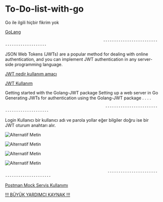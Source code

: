 # To-Do-list-with-go


Go ile ilgili hiçbir fikrim yok

[GoLang  ](https://medium.com/i%CC%87yi-programlama/go-programala-dili-temel-bilgiler-6f7b0b8597)


                                                 --------------------------------------------
JSON Web Tokens (JWTs) are a popular method for dealing with online authentication, and you can implement JWT authentication in any server-side programming language.

[JWT nedir kullanım amacı  ](https://tugrulbayrak.medium.com/jwt-json-web-tokens-nedir-nasil-calisir-5ca6ebc1584a)

[JWT Kullanım ]( https://blog.logrocket.com/jwt-authentication-go/)

Getting started with the Golang-JWT package
Setting up a web server in Go
Generating JWTs for authentication using the Golang-JWT package
.
.
.
.






 
                                                  --------------------------------------------


Login
Kullanıcı bir kullanıcı adı ve parola yollar eğer bilgiler doğru ise bir JWT oturum anahtarı alır.


![Alternatif Metin](https://github.com/bariss30/To-Do-list-with-go/blob/main/sehsarha.png)


![Alternatif Metin](https://github.com/bariss30/To-Do-list-with-go/blob/main/erhaerh.png)


![Alternatif Metin](https://github.com/bariss30/To-Do-list-with-go/blob/main/seharsh.png)


![Alternatif Metin](https://github.com/bariss30/To-Do-list-with-go/blob/main/sehsarha.png)




                                                   --------------------------------------------

[Postman Mock Servis Kullanımı ](https://hakankaplan.medium.com/postman-ile-mock-servis-bfdbcad89284#:~:text=Bu%20yaz%C4%B1mda%20mock%20servisin%20ne%20oldu%C4%9Funu%2C%20neden%20ihtiya%C3%A7,taklit%20edebiliriz%20ya%20da%20sahte%20bir%20servis%20olu%C5%9Fturabiliriz.)


 [!!! BÜYÜK YARDIMCI KAYNAK !!!](https://dev.to/permify/implementing-jwt-authentication-in-a-golang-application-onf)


                                                   


                                         

